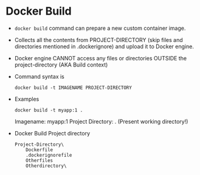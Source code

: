 # Docker Build


* `docker build` command can prepare a new custom container image.
* Collects all the contents from PROJECT-DIRECTORY (skip files and directories mentioned in .dockerignore) and upload it to Docker engine.
* Docker engine CANNOT access any files or directories OUTSIDE the project-directory (AKA Build context)
* Command syntax is

    `docker build -t IMAGENAME PROJECT-DIRECTORY`

* Examples

    `docker build -t myapp:1 .`

    Imagename: myapp:1
    Project Directory: . (Present working directory!)

* Docker Build Project directory

    ```
    Project-Directory\
        Dockerfile
        .dockerignorefile
        Otherfiles
        Otherdirectory\
    ```